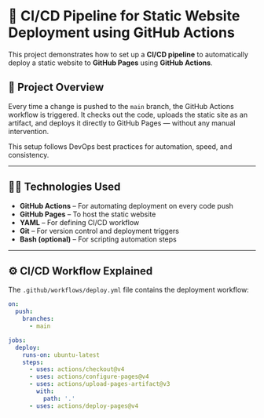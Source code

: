 # 🚀 CI/CD Pipeline for Static Website Deployment using GitHub Actions

This project demonstrates how to set up a **CI/CD pipeline** to automatically deploy a static website to **GitHub Pages** using **GitHub Actions**.

## 📌 Project Overview

Every time a change is pushed to the `main` branch, the GitHub Actions workflow is triggered. It checks out the code, uploads the static site as an artifact, and deploys it directly to GitHub Pages — without any manual intervention.

This setup follows DevOps best practices for automation, speed, and consistency.

---

## 🧑‍💻 Technologies Used

- **GitHub Actions** – For automating deployment on every code push
- **GitHub Pages** – To host the static website
- **YAML** – For defining CI/CD workflow
- **Git** – For version control and deployment triggers
- **Bash (optional)** – For scripting automation steps

---

## ⚙️ CI/CD Workflow Explained

The `.github/workflows/deploy.yml` file contains the deployment workflow:

```yaml
on:
  push:
    branches:
      - main

jobs:
  deploy:
    runs-on: ubuntu-latest
    steps:
      - uses: actions/checkout@v4
      - uses: actions/configure-pages@v4
      - uses: actions/upload-pages-artifact@v3
        with:
          path: '.'
      - uses: actions/deploy-pages@v4
